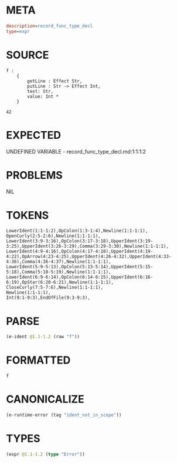 # META
~~~ini
description=record_func_type_decl
type=expr
~~~
# SOURCE
~~~roc
f :
    {
        getLine : Effect Str,
        putLine : Str -> Effect Int,
        text: Str,
        value: Int *
    }

42
~~~
# EXPECTED
UNDEFINED VARIABLE - record_func_type_decl.md:1:1:1:2
# PROBLEMS
NIL
# TOKENS
~~~zig
LowerIdent(1:1-1:2),OpColon(1:3-1:4),Newline(1:1-1:1),
OpenCurly(2:5-2:6),Newline(1:1-1:1),
LowerIdent(3:9-3:16),OpColon(3:17-3:18),UpperIdent(3:19-3:25),UpperIdent(3:26-3:29),Comma(3:29-3:30),Newline(1:1-1:1),
LowerIdent(4:9-4:16),OpColon(4:17-4:18),UpperIdent(4:19-4:22),OpArrow(4:23-4:25),UpperIdent(4:26-4:32),UpperIdent(4:33-4:36),Comma(4:36-4:37),Newline(1:1-1:1),
LowerIdent(5:9-5:13),OpColon(5:13-5:14),UpperIdent(5:15-5:18),Comma(5:18-5:19),Newline(1:1-1:1),
LowerIdent(6:9-6:14),OpColon(6:14-6:15),UpperIdent(6:16-6:19),OpStar(6:20-6:21),Newline(1:1-1:1),
CloseCurly(7:5-7:6),Newline(1:1-1:1),
Newline(1:1-1:1),
Int(9:1-9:3),EndOfFile(9:3-9:3),
~~~
# PARSE
~~~clojure
(e-ident @1.1-1.2 (raw "f"))
~~~
# FORMATTED
~~~roc
f
~~~
# CANONICALIZE
~~~clojure
(e-runtime-error (tag "ident_not_in_scope"))
~~~
# TYPES
~~~clojure
(expr @1.1-1.2 (type "Error"))
~~~
